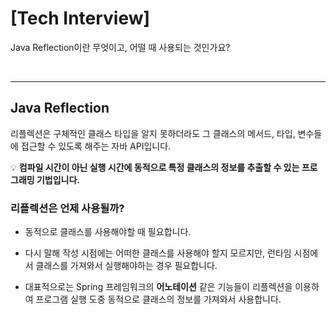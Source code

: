 # [Tech Interview]

Java Reflection이란 무엇이고, 어떨 때 사용되는 것인가요?

 <br>

---

## Java Reflection

리플렉션은 구체적인 클래스 타입을 알지 못하더라도 그 클래스의 메서드, 타입, 변수들에 접근할 수 있도록 해주는 자바 API입니다.

💡 **컴파일 시간이 아닌 실행 시간에 동적으로 특정 클래스의 정보를 추출할 수 있는 프로그래밍 기법입니다.**


### 리플렉션은 언제 사용될까?
+ 동적으로 클래스를 사용해야할 때 필요합니다.

+ 다시 말해 작성 시점에는 어떠한 클래스를 사용해야 할지 모르지만, 런타임 시점에서 클래스를 가져와서 실행해야하는 경우 필요합니다.

+ 대표적으로는 Spring 프레임워크의 **어노테이션** 같은 기능들이 리플렉션을 이용하여 프로그램 실행 도중 동적으로 클래스의 정보를 가져와서 사용합니다.


